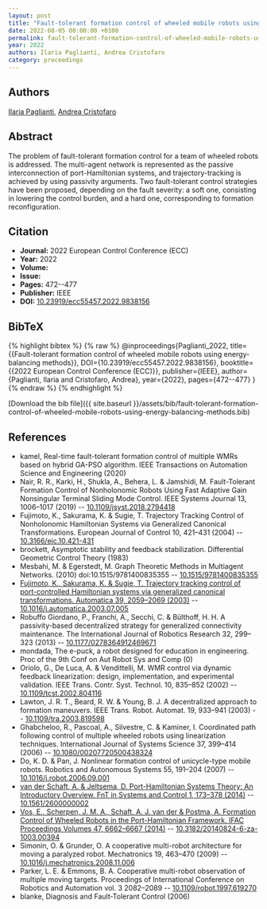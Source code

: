 ```yaml
---
layout: post
title: "Fault-tolerant formation control of wheeled mobile robots using energy-balancing methods"
date: 2022-08-05 00:00:00 +0100
permalink: fault-tolerant-formation-control-of-wheeled-mobile-robots-using-energy-balancing-methods
year: 2022
authors: Ilaria Paglianti, Andrea Cristofaro
category: proceedings
---
```

 
## Authors
[Ilaria Paglianti](authors/ilaria-paglianti), [Andrea Cristofaro](authors/andrea-cristofaro)
 
## Abstract
The problem of fault-tolerant formation control for a team of wheeled robots is addressed. The multi-agent network is represented as the passive interconnection of port-Hamiltonian systems, and trajectory-tracking is achieved by using passivity arguments. Two fault-tolerant control strategies have been proposed, depending on the fault severity: a soft one, consisting in lowering the control burden, and a hard one, corresponding to formation reconfiguration.
 
## Citation
- **Journal:** 2022 European Control Conference (ECC)
- **Year:** 2022
- **Volume:** 
- **Issue:** 
- **Pages:** 472--477
- **Publisher:** IEEE
- **DOI:** [10.23919/ecc55457.2022.9838156](https://doi.org/10.23919/ecc55457.2022.9838156)
 
## BibTeX
{% highlight bibtex %}
{% raw %}
@inproceedings{Paglianti_2022,
  title={{Fault-tolerant formation control of wheeled mobile robots using energy-balancing methods}},
  DOI={10.23919/ecc55457.2022.9838156},
  booktitle={{2022 European Control Conference (ECC)}},
  publisher={IEEE},
  author={Paglianti, Ilaria and Cristofaro, Andrea},
  year={2022},
  pages={472--477}
}
{% endraw %}
{% endhighlight %}
 
[Download the bib file]({{ site.baseurl }}/assets/bib/fault-tolerant-formation-control-of-wheeled-mobile-robots-using-energy-balancing-methods.bib)
 
## References
- kamel, Real-time fault-tolerant formation control of multiple WMRs based on hybrid GA-PSO algorithm. IEEE Transactions on Automation Science and Engineering (2020)
- Nair, R. R., Karki, H., Shukla, A., Behera, L. & Jamshidi, M. Fault-Tolerant Formation Control of Nonholonomic Robots Using Fast Adaptive Gain Nonsingular Terminal Sliding Mode Control. IEEE Systems Journal 13, 1006–1017 (2019) -- [10.1109/jsyst.2018.2794418](https://doi.org/10.1109/jsyst.2018.2794418)
- Fujimoto, K., Sakurama, K. & Sugie, T. Trajectory Tracking Control of Nonholonomic Hamiltonian Systems via Generalized Canonical Transformations. European Journal of Control 10, 421–431 (2004) -- [10.3166/ejc.10.421-431](https://doi.org/10.3166/ejc.10.421-431)
- brockett, Asymptotic stability and feedback stabilization. Differential Geometric Control Theory (1983)
- Mesbahi, M. & Egerstedt, M. Graph Theoretic Methods in Multiagent Networks. (2010) doi:10.1515/9781400835355 -- [10.1515/9781400835355](https://doi.org/10.1515/9781400835355)
- [Fujimoto, K., Sakurama, K. & Sugie, T. Trajectory tracking control of port-controlled Hamiltonian systems via generalized canonical transformations. Automatica 39, 2059–2069 (2003)](trajectory-tracking-control-of-port-controlled-hamiltonian-systems-via-generalized-canonical-transformations) -- [10.1016/j.automatica.2003.07.005](https://doi.org/10.1016/j.automatica.2003.07.005)
- Robuffo Giordano, P., Franchi, A., Secchi, C. & Bülthoff, H. H. A passivity-based decentralized strategy for generalized connectivity maintenance. The International Journal of Robotics Research 32, 299–323 (2013) -- [10.1177/0278364912469671](https://doi.org/10.1177/0278364912469671)
- mondada, The e-puck, a robot designed for education in engineering. Proc of the 9th Conf on Aut Robot Sys and Comp (0)
- Oriolo, G., De Luca, A. & Vendittelli, M. WMR control via dynamic feedback linearization: design, implementation, and experimental validation. IEEE Trans. Contr. Syst. Technol. 10, 835–852 (2002) -- [10.1109/tcst.2002.804116](https://doi.org/10.1109/tcst.2002.804116)
- Lawton, J. R. T., Beard, R. W. & Young, B. J. A decentralized approach to formation maneuvers. IEEE Trans. Robot. Automat. 19, 933–941 (2003) -- [10.1109/tra.2003.819598](https://doi.org/10.1109/tra.2003.819598)
- Ghabcheloo, R., Pascoal, A., Silvestre, C. & Kaminer, I. Coordinated path following control of multiple wheeled robots using linearization techniques. International Journal of Systems Science 37, 399–414 (2006) -- [10.1080/00207720500438324](https://doi.org/10.1080/00207720500438324)
- Do, K. D. & Pan, J. Nonlinear formation control of unicycle-type mobile robots. Robotics and Autonomous Systems 55, 191–204 (2007) -- [10.1016/j.robot.2006.09.001](https://doi.org/10.1016/j.robot.2006.09.001)
- [van der Schaft, A. & Jeltsema, D. Port-Hamiltonian Systems Theory: An Introductory Overview. FnT in Systems and Control 1, 173–378 (2014)](port-hamiltonian-systems-theory-an-introductory-overview) -- [10.1561/2600000002](https://doi.org/10.1561/2600000002)
- [Vos, E., Scherpen, J. M. A., Schaft, A. J. van der & Postma, A. Formation Control of Wheeled Robots in the Port-Hamiltonian Framework. IFAC Proceedings Volumes 47, 6662–6667 (2014)](formation-control-of-wheeled-robots-in-the-port-hamiltonian-framework) -- [10.3182/20140824-6-za-1003.00394](https://doi.org/10.3182/20140824-6-za-1003.00394)
- Simonin, O. & Grunder, O. A cooperative multi-robot architecture for moving a paralyzed robot. Mechatronics 19, 463–470 (2009) -- [10.1016/j.mechatronics.2008.11.006](https://doi.org/10.1016/j.mechatronics.2008.11.006)
- Parker, L. E. & Emmons, B. A. Cooperative multi-robot observation of multiple moving targets. Proceedings of International Conference on Robotics and Automation vol. 3 2082–2089 -- [10.1109/robot.1997.619270](https://doi.org/10.1109/robot.1997.619270)
- blanke, Diagnosis and Fault-Tolerant Control (2006)

